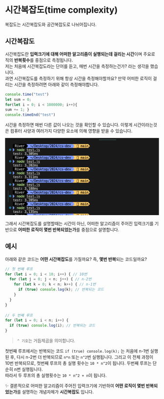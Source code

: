 # 시간복잡도(time complexity)
복잡도는 시간복잡도와 공간복잡도로 나뉘어집니다.

## 시간복잡도
시간복잡도란 **입력크기에 대해 어떠한 알고리즘이 실행되는데 걸리는 시간**이며 주요로직의 **반복횟수**를 중점으로 측정됩니다.
<br/>
저는 처음에 시간복잡도라는 단어를 듣고, 매번 시간을 측정하는건가? 라는 생각을 했습니다. <br/>
과연 시간복잡도를 측정하기 위해 항상 시간을 측정해야할까요? 만약 어떠한 로직이 걸리는 시간을 측정하려면 아래와 같이 측정해야합니다.

```js
console.time("test")
let sum = 0;
for(let i = 0; i < 1000000; i++){
sum += 1; }
console.timeEnd("test")
```

시간을 측정하면 매번 다른 값이 나오는 것을 확인할 수 있습니다. 이렇게 시간이라는것은 컴퓨터 사양과 여러가지 다양한 요소에 의해 영향을 받을 수 있습니다.

![image](/images/time.png)

그래서 시간복잡도를 설명할때는 시간이 아닌, 어떠한 알고리즘이 주어진 입력크기를 기반으로 **어떠한 로직이 몇번 반복되었는가**를 중점으로 설명합니다.

## 예시
아래와 같은 코드는 **어떤 시간복잡도**를 가질까요? 즉, **몇번 반복**되는 코드일까요?

```js
// 첫 번째 루프
for (let i = 0; i < 10; i++) { // 10번
  for (let j = 0; j < n; j++) { // n-2번
    for (let k = 0; k < n; k++) { // n-1번
      if (true) console.log(k); // 반복되는 코드
    }
  }
}

// 두 번째 루프
for (let i = 0; i < n; i++) {
  if (true) console.log(i); // 반복되는 코드
}
```

> `^ 기호`는 거듭제곱을 의미합니다. 

첫번째 루프에서는 반복되는 코드 `if (true) console.log(k);` 는 처음에 n-1번 실행된 후,
다시 n-2번 더 반복되므로 `n*n` 또는 `n^2`번 실행됩니다. 그리고 이 전체 과정이 10번 반복되므로, 첫번째 루프의 총 실행 횟수는 `10 * n^2`이 됩니다. 두번째 루프는 단순히 n번 실행됩니다.<br/>
따라서 두 루프의 총 실행횟수는 `10 * n^2 + n`이 됩니다.


✨ 결론적으로 어떠한 알고리즘이 주어진 입력크기에 기반하여 **어떤 로직이 몇번 반복되었는가**를 설명하는 개념자체가 **시간복잡도** 입니다.